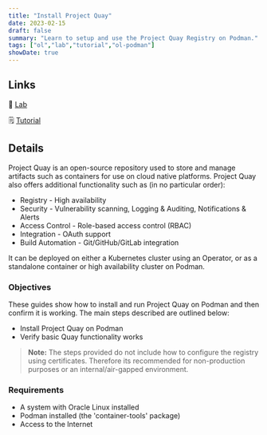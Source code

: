 ```yaml
---
title: "Install Project Quay"
date: 2023-02-15
draft: false
summary: "Learn to setup and use the Project Quay Registry on Podman."
tags: ["ol","lab","tutorial","ol-podman"]
showDate: true
---
```


## Links

:crescent_moon: [Lab](https://luna.oracle.com/lab/e3f488a9-20a8-49d8-ae08-818f8730568c)

:spiral_notepad: [Tutorial](https://docs.oracle.com/en/learn/podman-quay)

## Details

Project Quay is an open-source repository used to store and manage artifacts such as containers for use on cloud native platforms.  Project Quay also offers additional functionality such as (in no particular order):

- Registry - High availability
- Security - Vulnerability scanning, Logging & Auditing, Notifications & Alerts
- Access Control - Role-based access control (RBAC)
- Integration - OAuth support
- Build Automation - Git/GitHub/GitLab integration

It can be deployed on either a Kubernetes cluster using an Operator, or as a standalone container or high availability cluster on Podman.

### Objectives

These guides show how to install and run Project Quay on Podman and then confirm it is working.  The main steps described are outlined below:

  - Install Project Quay on Podman
  - Verify basic Quay functionality works

  > **Note:** The steps provided do not include how to configure the registry using certificates.  Therefore its recommended for non-production purposes or an internal/air-gapped environment.

### Requirements

  - A system with Oracle Linux installed
  - Podman installed (the 'container-tools' package)
  - Access to the Internet

